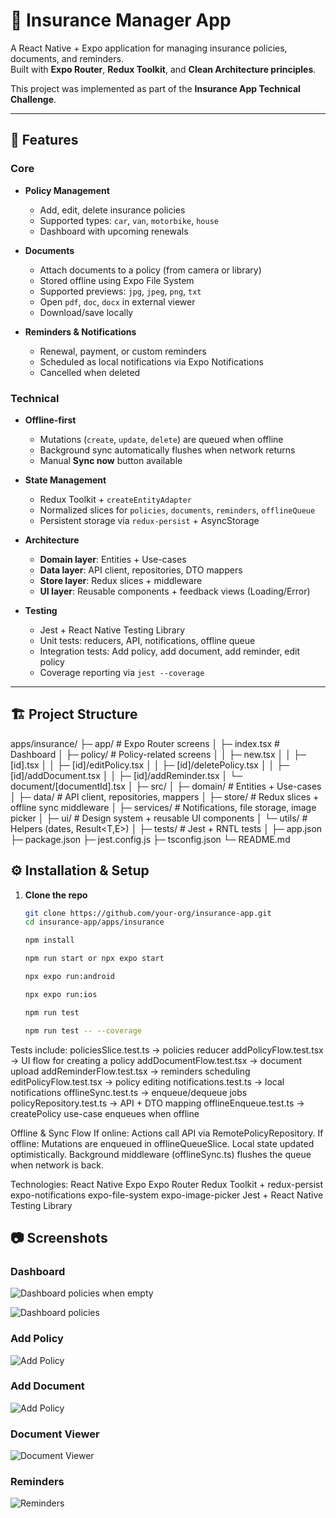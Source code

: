 # 📱 Insurance Manager App

A React Native + Expo application for managing insurance policies, documents, and reminders.  
Built with **Expo Router**, **Redux Toolkit**, and **Clean Architecture principles**.  

This project was implemented as part of the **Insurance App Technical Challenge**.

---

## 🚀 Features

### Core
- **Policy Management**  
  - Add, edit, delete insurance policies  
  - Supported types: `car`, `van`, `motorbike`, `house`  
  - Dashboard with upcoming renewals  

- **Documents**  
  - Attach documents to a policy (from camera or library)  
  - Stored offline using Expo File System  
  - Supported previews: `jpg`, `jpeg`, `png`, `txt`  
  - Open `pdf`, `doc`, `docx` in external viewer  
  - Download/save locally  

- **Reminders & Notifications**  
  - Renewal, payment, or custom reminders  
  - Scheduled as local notifications via Expo Notifications  
  - Cancelled when deleted  

### Technical
- **Offline-first**  
  - Mutations (`create`, `update`, `delete`) are queued when offline  
  - Background sync automatically flushes when network returns  
  - Manual **Sync now** button available  

- **State Management**  
  - Redux Toolkit + `createEntityAdapter`  
  - Normalized slices for `policies`, `documents`, `reminders`, `offlineQueue`  
  - Persistent storage via `redux-persist` + AsyncStorage  

- **Architecture**  
  - **Domain layer**: Entities + Use-cases  
  - **Data layer**: API client, repositories, DTO mappers  
  - **Store layer**: Redux slices + middleware  
  - **UI layer**: Reusable components + feedback views (Loading/Error)  

- **Testing**  
  - Jest + React Native Testing Library  
  - Unit tests: reducers, API, notifications, offline queue  
  - Integration tests: Add policy, add document, add reminder, edit policy  
  - Coverage reporting via `jest --coverage`  

---

## 🏗️ Project Structure

apps/insurance/
├─ app/ # Expo Router screens
│ ├─ index.tsx # Dashboard
│ ├─ policy/ # Policy-related screens
│ │ ├─ new.tsx
│ │ ├─ [id].tsx
│ │ ├─ [id]/editPolicy.tsx
│ │ ├─ [id]/deletePolicy.tsx
│ │ ├─ [id]/addDocument.tsx
│ │ ├─ [id]/addReminder.tsx
│ └─ document/[documentId].tsx
│
├─ src/
│ ├─ domain/ # Entities + Use-cases
│ ├─ data/ # API client, repositories, mappers
│ ├─ store/ # Redux slices + offline sync middleware
│ ├─ services/ # Notifications, file storage, image picker
│ ├─ ui/ # Design system + reusable UI components
│ └─ utils/ # Helpers (dates, Result<T,E>)
│
├─ tests/ # Jest + RNTL tests
│
├─ app.json
├─ package.json
├─ jest.config.js
├─ tsconfig.json
└─ README.md

## ⚙️ Installation & Setup

1. **Clone the repo**
   ```bash
   git clone https://github.com/your-org/insurance-app.git
   cd insurance-app/apps/insurance

   npm install

   npm run start or npx expo start 

   npx expo run:android

   npx expo run:ios

   npm run test
   
   npm run test -- --coverage

Tests include:
policiesSlice.test.ts → policies reducer
addPolicyFlow.test.tsx → UI flow for creating a policy
addDocumentFlow.test.tsx → document upload
addReminderFlow.test.tsx → reminders scheduling
editPolicyFlow.test.tsx → policy editing
notifications.test.ts → local notifications
offlineSync.test.ts → enqueue/dequeue jobs
policyRepository.test.ts → API + DTO mapping
offlineEnqueue.test.ts → createPolicy use-case enqueues when offline

Offline & Sync Flow
If online:
Actions call API via RemotePolicyRepository.
If offline:
Mutations are enqueued in offlineQueueSlice.
Local state updated optimistically.
Background middleware (offlineSync.ts) flushes the queue when network is back.

Technologies:
React Native
Expo
Expo Router
Redux Toolkit + redux-persist
expo-notifications
expo-file-system
expo-image-picker
Jest + React Native Testing Library

## 📷 Screenshots

### Dashboard
![Dashboard policies when empty](./assets/screenshots/Dashboard2.jpeg)

![Dashboard policies](./assets/screenshots/Dashboard.jpeg)

### Add Policy
![Add Policy](./assets/screenshots/add-policy.jpeg)

### Add Document
![Add Policy](./assets/screenshots/add-documnet.jpeg)

### Document Viewer
![Document Viewer](./assets/screenshots/document-viewer.jpeg)

### Reminders
![Reminders](./assets/screenshots/add_reminder.jpeg)